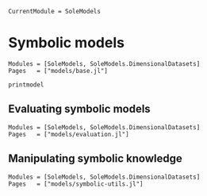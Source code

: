 ```@meta
CurrentModule = SoleModels
```

# Symbolic models

```@autodocs
Modules = [SoleModels, SoleModels.DimensionalDatasets]
Pages   = ["models/base.jl"]
```

```@docs
printmodel
```

## Evaluating symbolic models

```@autodocs
Modules = [SoleModels, SoleModels.DimensionalDatasets]
Pages   = ["models/evaluation.jl"]
```

## Manipulating symbolic knowledge

```@autodocs
Modules = [SoleModels, SoleModels.DimensionalDatasets]
Pages   = ["models/symbolic-utils.jl"]
```

<!-- 
```@autodocs
Modules = [SoleModels, SoleModels.DimensionalDatasets]
Pages   = ["machine-learning.jl"]
```
 -->

